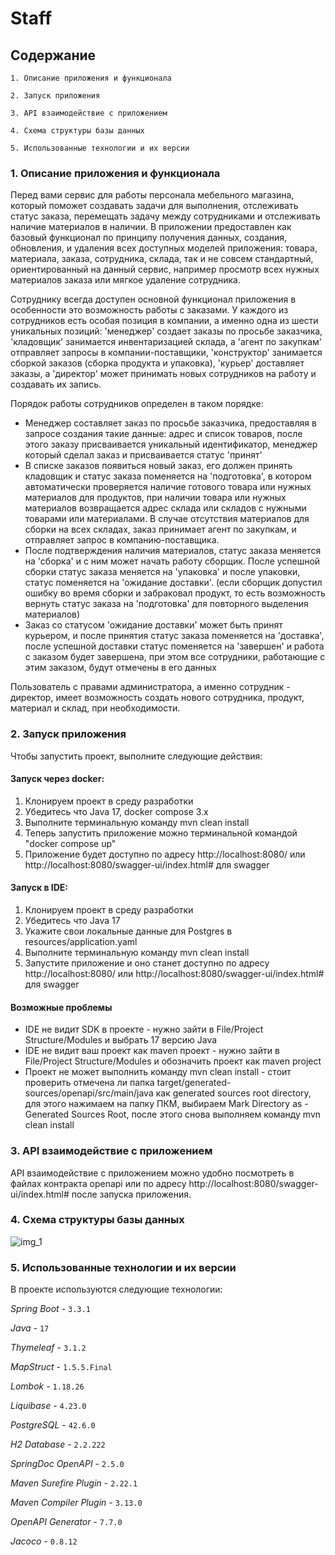 # Staff

## Содержание

    1. Описание приложения и функционала

    2. Запуск приложения

    3. API взаимодействие с приложением

    4. Схема структуры базы данных

    5. Использованные технологии и их версии
### 1. Описание приложения и функционала

Перед вами сервис для работы персонала мебельного магазина, который поможет создавать задачи для выполнения, отслеживать статус заказа, перемещать задачу между сотрудниками и отслеживать наличие материалов в наличии. В приложении предоставлен как базовый функционал по принципу получения данных, создания, обновления, и удаления всех доступных моделей приложения: товара, материала, заказа, сотрудника, склада, так и не совсем стандартный, ориентированный на данный сервис, например просмотр всех нужных материалов заказа или мягкое удаление сотрудника.

Сотруднику всегда доступен основной функционал приложения в особенности это возможность работы с заказами. У каждого из сотрудников есть особая позиция в компании, а именно одна из шести уникальных позиций: 'менеджер' создает заказы по просьбе заказчика, 'кладовщик' занимается инвентаризацией склада, а 'агент по закупкам' отправляет запросы в компании-поставщики, 'конструктор' занимается сборкой заказов (сборка продукта и упаковка), 'курьер' доставляет заказы, а 'директор' может принимать новых сотрудников на работу и создавать их запись.

Порядок работы сотрудников определен в таком порядке:
- Менеджер составляет заказ по просьбе заказчика, предоставляя в запросе создания такие данные: адрес и список товаров, после этого заказу присваивается уникальный идентификатор, менеджер который сделал заказ и присваивается статус 'принят'
- В списке заказов появиться новый заказ, его должен принять кладовщик и статус заказа поменяется на 'подготовка', в котором автоматически проверяется наличие готового товара или нужных материалов для продуктов, при наличии товара или нужных материалов возвращается адрес склада или складов с нужными товарами или материалами. В случае отсутствия материалов для сборки на всех складах, заказ принимает агент по закупкам, и отправляет запрос в компанию-поставщика.
- После подтверждения наличия материалов, статус заказа меняется на 'сборка' и с ним может начать работу сборщик. После успешной сборки статус заказа меняется на 'упаковка' и после упаковки, статус поменяется на 'ожидание доставки'. (если сборщик допустил ошибку во время сборки и забраковал продукт, то есть возможность вернуть статус заказа на 'подготовка' для повторного выделения материалов)
- Заказ со статусом 'ожидание доставки' может быть принят курьером, и после принятия статус заказа поменяется на 'доставка', после успешной доставки статус поменяется на 'завершен' и работа с заказом будет завершена, при этом все сотрудники, работающие с этим заказом, будут отмечены в его данных

Пользователь с правами администратора, а именно сотрудник - директор, имеет возможность создать нового сотрудника, продукт, материал и склад, при необходимости.
### 2. Запуск приложения

Чтобы запустить проект, выполните следующие действия:

#### Запуск через docker:
1. Клонируем проект в среду разработки
2. Убедитесь что Java 17, docker compose 3.x
3. Выполните терминальную команду mvn clean install
4. Теперь запустить приложение можно терминальной командой "docker compose up"
5. Приложение будет доступно по адресу http://localhost:8080/ или http://localhost:8080/swagger-ui/index.html# для swagger

#### Запуск в IDE:
1. Клонируем проект в среду разработки
2. Убедитесь что Java 17
3. Укажите свои локальные данные для Postgres в resources/application.yaml
4. Выполните терминальную команду mvn clean install
5. Запустите приложение и оно станет  доступно по адресу http://localhost:8080/ или http://localhost:8080/swagger-ui/index.html# для swagger

#### Возможные проблемы
- IDE не видит SDK в проекте - нужно зайти в File/Project Structure/Modules и выбрать 17 версию Java
- IDE не видит ваш проект как maven проект - нужно зайти в File/Project Structure/Modules и обозначить проект как maven project
- Проект не может выполнить команду mvn clean install - стоит проверить отмечена ли папка target/generated-sources/openapi/src/main/java как generated sources root directory, для этого нажимаем на папку ПКМ, выбираем Mark Directory as - Generated Sources Root, после этого снова выполняем команду mvn clean install
### 3. API взаимодействие с приложением

API взаимодействие с приложением можно удобно посмотреть в файлах контракта openapi или по адресу http://localhost:8080/swagger-ui/index.html# после запуска приложения.
### 4. Схема структуры базы данных

![img_1](https://github.com/user-attachments/assets/7cc0e42a-c7ab-420c-907b-b8b982022e0d)

### 5. Использованные технологии и их версии

В проекте используются следующие технологии:

*Spring Boot* - `3.3.1`

*Java* - `17`

*Thymeleaf* - `3.1.2`

*MapStruct* - `1.5.5.Final`

*Lombok* - `1.18.26`

*Liquibase* -  `4.23.0`

*PostgreSQL* - `42.6.0`

*H2 Database* - `2.2.222`

*SpringDoc OpenAPI* - `2.5.0`

*Maven Surefire Plugin* - `2.22.1`

*Maven Compiler Plugin* - `3.13.0`

*OpenAPI Generator* - `7.7.0`

*Jacoco* - `0.8.12`

